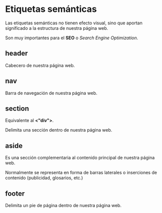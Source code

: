 # Etiquetas semánticas
Las etiquetas semánticas no tienen efecto visual, sino que aportan significado a la estructura de nuestra página web.

Son muy importantes para el **SEO** o _Search Engine Optimization_.

## header
Cabecero de nuestra página web.

## nav
Barra de navegación de nuestra página web.

## section
Equivalente al **<"div">**.

Delimita una sección dentro de nuestra página web.

## aside
Es una sección complementaria al contenido principal de nuestra página web.

Normalmente se representa en forma de barras laterales o inserciones de contenido (publicidad, glosarios, etc.)

## footer
Delimita un pie de página dentro de nuestra página web.